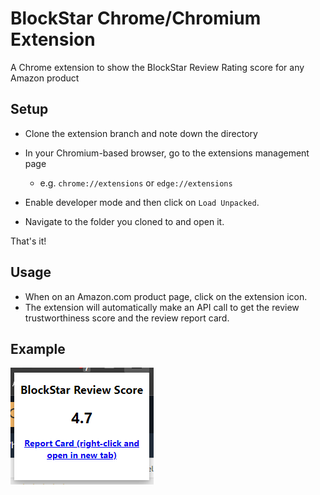 # BlockStar Chrome/Chromium Extension
A Chrome extension to show the BlockStar Review Rating score for any Amazon product

## Setup
- Clone the extension branch and note down the directory

- In your Chromium-based browser, go to the extensions management page

    - e.g. `chrome://extensions` or `edge://extensions`

- Enable developer mode and then click on `Load Unpacked`.

- Navigate to the folder you cloned to and open it.

That's it!

## Usage
- When on an Amazon.com product page, click on the extension icon.
- The extension will automatically make an API call to get the review trustworthiness score and the review report card.

## Example

![A screenshot of the extension showing a score](img-example.png)